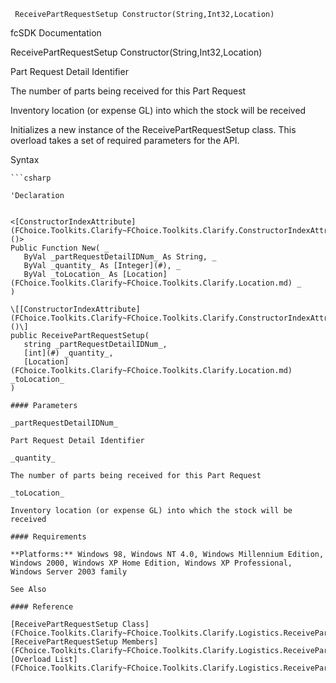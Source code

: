﻿     ReceivePartRequestSetup Constructor(String,Int32,Location)                                                   

fcSDK Documentation

ReceivePartRequestSetup Constructor(String,Int32,Location)

Part Request Detail Identifier

The number of parts being received for this Part Request

Inventory location (or expense GL) into which the stock will be received

Initializes a new instance of the ReceivePartRequestSetup class. This overload takes a set of required parameters for the API.

Syntax

```vbnet
```csharp

'Declaration
 

<[ConstructorIndexAttribute](FChoice.Toolkits.Clarify~FChoice.Toolkits.Clarify.ConstructorIndexAttribute.md)()>
Public Function New( _
   ByVal _partRequestDetailIDNum_ As String, _
   ByVal _quantity_ As [Integer](#), _
   ByVal _toLocation_ As [Location](FChoice.Toolkits.Clarify~FChoice.Toolkits.Clarify.Location.md) _
)

\[[ConstructorIndexAttribute](FChoice.Toolkits.Clarify~FChoice.Toolkits.Clarify.ConstructorIndexAttribute.md)()\]
public ReceivePartRequestSetup( 
   string _partRequestDetailIDNum_,
   [int](#) _quantity_,
   [Location](FChoice.Toolkits.Clarify~FChoice.Toolkits.Clarify.Location.md) _toLocation_
)

#### Parameters

_partRequestDetailIDNum_

Part Request Detail Identifier

_quantity_

The number of parts being received for this Part Request

_toLocation_

Inventory location (or expense GL) into which the stock will be received

#### Requirements

**Platforms:** Windows 98, Windows NT 4.0, Windows Millennium Edition, Windows 2000, Windows XP Home Edition, Windows XP Professional, Windows Server 2003 family

See Also

#### Reference

[ReceivePartRequestSetup Class](FChoice.Toolkits.Clarify~FChoice.Toolkits.Clarify.Logistics.ReceivePartRequestSetup.md)  
[ReceivePartRequestSetup Members](FChoice.Toolkits.Clarify~FChoice.Toolkits.Clarify.Logistics.ReceivePartRequestSetup_members.md)  
[Overload List](FChoice.Toolkits.Clarify~FChoice.Toolkits.Clarify.Logistics.ReceivePartRequestSetup~_ctor.md)